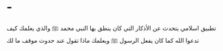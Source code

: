 # -
تطبيق اسلامي يتحدث عن الأذكار التي كان ينطق بها النبي محمد ﷺ والذي يعلمك كيف تدعوا الله كما كان يفعل الرسول ﷺ ويعلمك ماذا تقول عند حدوث موقف ما لك
